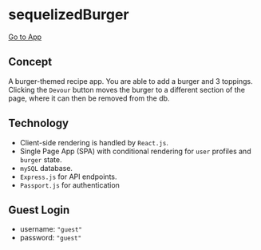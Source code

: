 # sequelizedBurger
[Go to App](https://mighty-atoll-73138.herokuapp.com)

## Concept
A burger-themed recipe app. You are able to add a burger and 3 toppings. Clicking the `Devour` button moves the burger to a different section of the page, where it can then be removed from the db.

## Technology
* Client-side rendering is handled by `React.js`.
* Single Page App (SPA) with conditional rendering for `user` profiles and `burger` state.
* `mySQL` database.
* `Express.js` for API endpoints.
* `Passport.js` for authentication

## Guest Login
* username: `"guest"`
* password: `"guest"`
